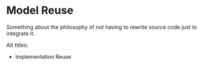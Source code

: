 # Model Reuse

Something about the philosophy of not having to rewrite source code just
to integrate it.

Alt titles:

- Implementation Reuse
